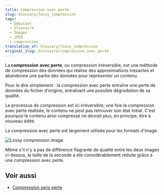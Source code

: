 ```yaml
---
title: Compression avec perte
slug: Glossary/lossy_compression
tags:
  - Débutant
  - Glossaire
  - Images
  - JPEG
  - compression
translation_of: Glossary/lossy_compression
original_slug: Glossaire/compression_avec_perte
---
```

<p>La<strong> compression</strong> <strong>avec perte</strong>, ou compression irréversible, est une méthode de compression des données qui réalise des approximations inexactes et abandonne une partie des données pour représenter un contenu.</p>

<p>Pour le dire simplement : la compression avec perte entraîne une perte de données du fichier d'origine, entraînant une possible dégradation de sa qualité.</p>

<p>Le processus de compression est ici irréversible; une fois la compression avec perte réalisée, le contenu ne peut pas retrouver son état initial. C'est pourquoi le contenu ainsi compressé ne devrait plus, en principe, être à nouveau édité.</p>

<p>La compression avec perte est largement utilisée pour les formats d'image.</p>

<p><img alt="Lossy compression image" src="2019-11-18.png"></p>

<p>Même s'il n'y a pas de différence flagrante de qualité entre les deux images ci-dessus, la taille de la seconde a été considérablement réduite grâce à une compression avec perte.</p>

<h2 id="Voir_aussi">Voir aussi</h2>

<ul>
 <li><a href="/fr/docs/Glossaire/Compression_sans_perte">Compression sans perte</a></li>
</ul>
